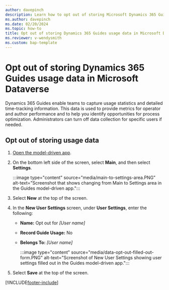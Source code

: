 ```yaml
---
author: davepinch
description: Learn how to opt out of storing Microsoft Dynamics 365 Guides usage data in Microsoft Dataverse, for privacy reasons.
ms.author: davepinch
ms.date: 02/20/2024
ms.topic: how-to
title: Opt out of storing Dynamics 365 Guides usage data in Microsoft Dataverse
ms.reviewer: v-wendysmith
ms.custom: bap-template
---
```


# Opt out of storing Dynamics 365 Guides usage data in Microsoft Dataverse

Dynamics 365 Guides enable teams to capture usage statistics and detailed time-tracking information. This data is used to provide metrics for operator and author performance and to help you identify opportunities for process optimization. Administrators can turn off data collection for specific users if needed.

## Opt out of storing usage data

1. [Open the model-driven app](open-model-driven-app.md).

1. On the bottom left side of the screen, select **Main**, and then select **Settings**.

   :::image type="content" source="media/main-to-settings-area.PNG" alt-text="Screenshot that shows changing from Main to Settings area in the Guides model-driven app.":::

1. Select **New** at the top of the screen.

1. In the **New User Settings** screen, under **User Settings**, enter the following:

    - **Name:** Opt out for *[User name]*

    - **Record Guide Usage:** No

    - **Belongs To:** *[User name]*

      :::image type="content" source="media/data-opt-out-filled-out-form.PNG" alt-text="Screenshot of New User Settings showing user settings filled out in the Guides model-driven app.":::

1. Select **Save** at the top of the screen.

[!INCLUDE[footer-include](../includes/footer-banner.md)]
